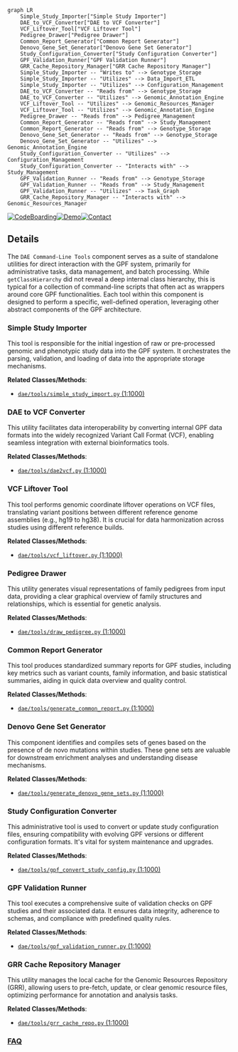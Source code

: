 ```mermaid
graph LR
    Simple_Study_Importer["Simple Study Importer"]
    DAE_to_VCF_Converter["DAE to VCF Converter"]
    VCF_Liftover_Tool["VCF Liftover Tool"]
    Pedigree_Drawer["Pedigree Drawer"]
    Common_Report_Generator["Common Report Generator"]
    Denovo_Gene_Set_Generator["Denovo Gene Set Generator"]
    Study_Configuration_Converter["Study Configuration Converter"]
    GPF_Validation_Runner["GPF Validation Runner"]
    GRR_Cache_Repository_Manager["GRR Cache Repository Manager"]
    Simple_Study_Importer -- "Writes to" --> Genotype_Storage
    Simple_Study_Importer -- "Utilizes" --> Data_Import_ETL
    Simple_Study_Importer -- "Utilizes" --> Configuration_Management
    DAE_to_VCF_Converter -- "Reads from" --> Genotype_Storage
    DAE_to_VCF_Converter -- "Utilizes" --> Genomic_Annotation_Engine
    VCF_Liftover_Tool -- "Utilizes" --> Genomic_Resources_Manager
    VCF_Liftover_Tool -- "Utilizes" --> Genomic_Annotation_Engine
    Pedigree_Drawer -- "Reads from" --> Pedigree_Management
    Common_Report_Generator -- "Reads from" --> Study_Management
    Common_Report_Generator -- "Reads from" --> Genotype_Storage
    Denovo_Gene_Set_Generator -- "Reads from" --> Genotype_Storage
    Denovo_Gene_Set_Generator -- "Utilizes" --> Genomic_Annotation_Engine
    Study_Configuration_Converter -- "Utilizes" --> Configuration_Management
    Study_Configuration_Converter -- "Interacts with" --> Study_Management
    GPF_Validation_Runner -- "Reads from" --> Genotype_Storage
    GPF_Validation_Runner -- "Reads from" --> Study_Management
    GPF_Validation_Runner -- "Utilizes" --> Task_Graph
    GRR_Cache_Repository_Manager -- "Interacts with" --> Genomic_Resources_Manager
```

[![CodeBoarding](https://img.shields.io/badge/Generated%20by-CodeBoarding-9cf?style=flat-square)](https://github.com/CodeBoarding/GeneratedOnBoardings)[![Demo](https://img.shields.io/badge/Try%20our-Demo-blue?style=flat-square)](https://www.codeboarding.org/demo)[![Contact](https://img.shields.io/badge/Contact%20us%20-%20contact@codeboarding.org-lightgrey?style=flat-square)](mailto:contact@codeboarding.org)

## Details

The `DAE Command-Line Tools` component serves as a suite of standalone utilities for direct interaction with the GPF system, primarily for administrative tasks, data management, and batch processing. While `getClassHierarchy` did not reveal a deep internal class hierarchy, this is typical for a collection of command-line scripts that often act as wrappers around core GPF functionalities. Each tool within this component is designed to perform a specific, well-defined operation, leveraging other abstract components of the GPF architecture.

### Simple Study Importer
This tool is responsible for the initial ingestion of raw or pre-processed genomic and phenotypic study data into the GPF system. It orchestrates the parsing, validation, and loading of data into the appropriate storage mechanisms.


**Related Classes/Methods**:

- <a href="https://github.com/iossifovlab/gpf/dae/dae/tools/simple_study_import.py#L1-L1000" target="_blank" rel="noopener noreferrer">`dae/tools/simple_study_import.py` (1:1000)</a>


### DAE to VCF Converter
This utility facilitates data interoperability by converting internal GPF data formats into the widely recognized Variant Call Format (VCF), enabling seamless integration with external bioinformatics tools.


**Related Classes/Methods**:

- <a href="https://github.com/iossifovlab/gpf/dae/dae/tools/dae2vcf.py#L1-L1000" target="_blank" rel="noopener noreferrer">`dae/tools/dae2vcf.py` (1:1000)</a>


### VCF Liftover Tool
This tool performs genomic coordinate liftover operations on VCF files, translating variant positions between different reference genome assemblies (e.g., hg19 to hg38). It is crucial for data harmonization across studies using different reference builds.


**Related Classes/Methods**:

- <a href="https://github.com/iossifovlab/gpf/dae/dae/tools/vcf_liftover.py#L1-L1000" target="_blank" rel="noopener noreferrer">`dae/tools/vcf_liftover.py` (1:1000)</a>


### Pedigree Drawer
This utility generates visual representations of family pedigrees from input data, providing a clear graphical overview of family structures and relationships, which is essential for genetic analysis.


**Related Classes/Methods**:

- <a href="https://github.com/iossifovlab/gpf/dae/dae/tools/draw_pedigree.py#L1-L1000" target="_blank" rel="noopener noreferrer">`dae/tools/draw_pedigree.py` (1:1000)</a>


### Common Report Generator
This tool produces standardized summary reports for GPF studies, including key metrics such as variant counts, family information, and basic statistical summaries, aiding in quick data overview and quality control.


**Related Classes/Methods**:

- <a href="https://github.com/iossifovlab/gpf/dae/dae/tools/generate_common_report.py#L1-L1000" target="_blank" rel="noopener noreferrer">`dae/tools/generate_common_report.py` (1:1000)</a>


### Denovo Gene Set Generator
This component identifies and compiles sets of genes based on the presence of de novo mutations within studies. These gene sets are valuable for downstream enrichment analyses and understanding disease mechanisms.


**Related Classes/Methods**:

- <a href="https://github.com/iossifovlab/gpf/dae/dae/tools/generate_denovo_gene_sets.py#L1-L1000" target="_blank" rel="noopener noreferrer">`dae/tools/generate_denovo_gene_sets.py` (1:1000)</a>


### Study Configuration Converter
This administrative tool is used to convert or update study configuration files, ensuring compatibility with evolving GPF versions or different configuration formats. It's vital for system maintenance and upgrades.


**Related Classes/Methods**:

- <a href="https://github.com/iossifovlab/gpf/dae/dae/tools/gpf_convert_study_config.py#L1-L1000" target="_blank" rel="noopener noreferrer">`dae/tools/gpf_convert_study_config.py` (1:1000)</a>


### GPF Validation Runner
This tool executes a comprehensive suite of validation checks on GPF studies and their associated data. It ensures data integrity, adherence to schemas, and compliance with predefined quality rules.


**Related Classes/Methods**:

- <a href="https://github.com/iossifovlab/gpf/dae/dae/tools/gpf_validation_runner.py#L1-L1000" target="_blank" rel="noopener noreferrer">`dae/tools/gpf_validation_runner.py` (1:1000)</a>


### GRR Cache Repository Manager
This utility manages the local cache for the Genomic Resources Repository (GRR), allowing users to pre-fetch, update, or clear genomic resource files, optimizing performance for annotation and analysis tasks.


**Related Classes/Methods**:

- <a href="https://github.com/iossifovlab/gpf/dae/dae/tools/grr_cache_repo.py#L1-L1000" target="_blank" rel="noopener noreferrer">`dae/tools/grr_cache_repo.py` (1:1000)</a>




### [FAQ](https://github.com/CodeBoarding/GeneratedOnBoardings/tree/main?tab=readme-ov-file#faq)